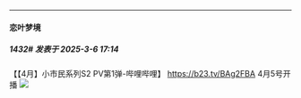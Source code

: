 ﻿
*****

####  恋叶梦境  
##### 1432#       发表于 2025-3-6 17:14

【【4月】小市民系列S2 PV第1弹-哔哩哔哩】 https://b23.tv/BAg2FBA
4月5号开播
<img src="https://p.sda1.dev/22/27190301198845931a6cf05b3da7a6d6/CMP_20250306171353373.jpg" referrerpolicy="no-referrer">

